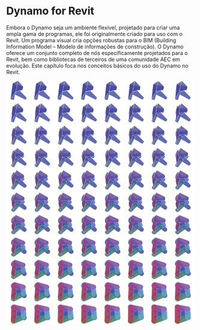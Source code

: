 # Dynamo for Revit

Embora o Dynamo seja um ambiente flexível, projetado para criar uma ampla gama de programas, ele foi originalmente criado para uso com o Revit. Um programa visual cria opções robustas para o BIM (Building Information Model – Modelo de informações de construção). O Dynamo oferece um conjunto completo de nós especificamente projetados para o Revit, bem como bibliotecas de terceiros de uma comunidade AEC em evolução. Este capítulo foca nos conceitos básicos do uso do Dynamo no Revit.

![](./images/DynamoforRevit-01.jpg)
